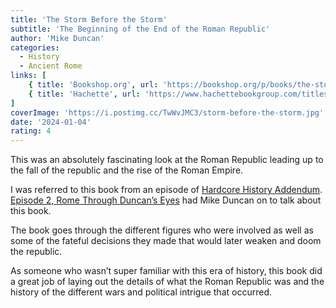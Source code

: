 ```yaml
---
title: 'The Storm Before the Storm'
subtitle: 'The Beginning of the End of the Roman Republic'
author: 'Mike Duncan'
categories:
  - History
  - Ancient Rome
links: [
    { title: 'Bookshop.org', url: 'https://bookshop.org/p/books/the-storm-before-the-storm-the-beginning-of-the-end-of-the-roman-republic-mike-duncan/7215014?ean=9781541724037' },
    { title: 'Hachette', url: 'https://www.hachettebookgroup.com/titles/mike-duncan/the-storm-before-the-storm/9781610397216' }
]
coverImage: 'https://i.postimg.cc/TwWvJMC3/storm-before-the-storm.jpg'
date: '2024-01-04'
rating: 4
---
```


This was an absolutely fascinating look at the Roman Republic leading up to the fall of the republic and the rise of the Roman Empire.

I was referred to this book from an episode of [Hardcore History Addendum](https://www.dancarlin.com/addendum/). [Episode 2, Rome Through Duncan’s Eyes](https://www.youtube.com/watch?v=BNB4P_i-Ph0) had Mike Duncan on to talk about this book.

The book goes through the different figures who were involved as well as some of the fateful decisions they made that would later weaken and doom the republic.

As someone who wasn’t super familiar with this era of history, this book did a great job of laying out the details of what the Roman Republic was and the history of the different wars and political intrigue that occurred.